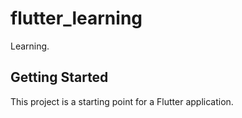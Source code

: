 # flutter_learning

Learning.

## Getting Started

This project is a starting point for a Flutter application.
